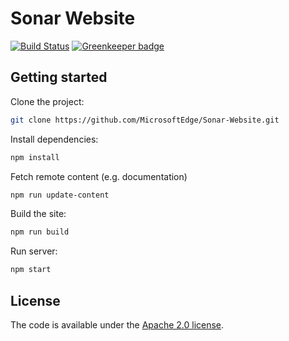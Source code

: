 # Sonar Website

[![Build Status](https://travis-ci.com/MicrosoftEdge/sonarwhal.com.svg?token=hzyiCJiRAv3WW5TrCbVK&branch=master)](https://travis-ci.com/MicrosoftEdge/sonarwhal.com) [![Greenkeeper badge](https://badges.greenkeeper.io/MicrosoftEdge/sonarwhal.com.svg?token=4629854f7544e2f64b05fc679bfd111fae507c7c7e4e52594b629b582360f957&ts=1493332136115)](https://greenkeeper.io/)

## Getting started

Clone the project:

``` bash
git clone https://github.com/MicrosoftEdge/Sonar-Website.git
```

Install dependencies:

```bash
npm install
```

Fetch remote content (e.g. documentation)

```bash
npm run update-content
```

Build the site:

```bash
npm run build
```

Run server:

```bash
npm start
```

## License

The code is available under the [Apache 2.0 license](LICENSE.txt).
